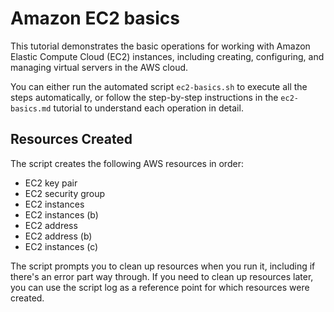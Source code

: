 # Amazon EC2 basics

This tutorial demonstrates the basic operations for working with Amazon Elastic Compute Cloud (EC2) instances, including creating, configuring, and managing virtual servers in the AWS cloud.

You can either run the automated script `ec2-basics.sh` to execute all the steps automatically, or follow the step-by-step instructions in the `ec2-basics.md` tutorial to understand each operation in detail.

## Resources Created

The script creates the following AWS resources in order:

- EC2 key pair
- EC2 security group
- EC2 instances
- EC2 instances (b)
- EC2 address
- EC2 address (b)
- EC2 instances (c)

The script prompts you to clean up resources when you run it, including if there's an error part way through. If you need to clean up resources later, you can use the script log as a reference point for which resources were created.